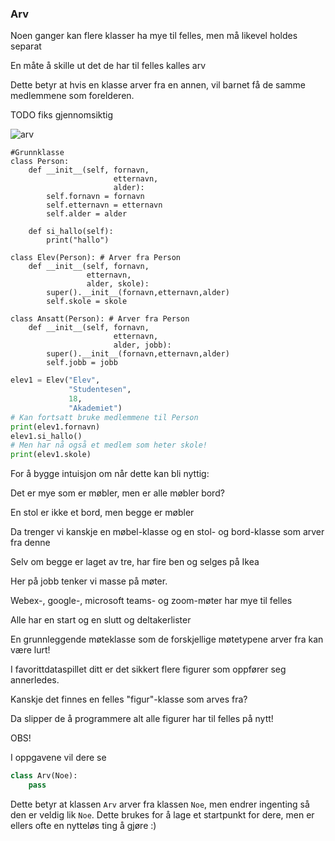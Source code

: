 ### Arv

Noen ganger kan flere klasser ha mye til felles, men må likevel holdes separat

En måte å skille ut det de har til felles kalles arv



Dette betyr at hvis en klasse arver fra en annen, vil barnet få de samme medlemmene som forelderen.


TODO fiks gjennomsiktig

![arv](assets/arv.png)


```python[]
#Grunnklasse
class Person:
    def __init__(self, fornavn,
                       etternavn,
                       alder):
        self.fornavn = fornavn
        self.etternavn = etternavn
        self.alder = alder

    def si_hallo(self):
        print("hallo")

```



```python[|1,8|1,8,5,12]
class Elev(Person): # Arver fra Person
    def __init__(self, fornavn,
                 etternavn,
                 alder, skole):
        super().__init__(fornavn,etternavn,alder)
        self.skole = skole

class Ansatt(Person): # Arver fra Person
    def __init__(self, fornavn,
                       etternavn,
                       alder, jobb):
        super().__init__(fornavn,etternavn,alder)
        self.jobb = jobb

```



```python
elev1 = Elev("Elev",
             "Studentesen",
             18,
             "Akademiet")
# Kan fortsatt bruke medlemmene til Person
print(elev1.fornavn)
elev1.si_hallo()
# Men har nå også et medlem som heter skole!
print(elev1.skole)
```


For å bygge intuisjon om når dette kan bli nyttig:



Det er mye som er møbler, men er alle møbler bord?

En stol er ikke et bord, men begge er  møbler


Da trenger vi kanskje en møbel-klasse og en stol- og bord-klasse som arver fra denne

Selv om begge er laget av tre, har fire ben og selges på Ikea


Her på jobb tenker vi masse på møter.


Webex-, google-, microsoft teams- og zoom-møter har mye til felles

Alle har en start og en slutt og deltakerlister


En grunnleggende møteklasse som de forskjellige møtetypene arver fra kan være lurt!


I favorittdataspillet ditt er det sikkert flere figurer som oppfører seg annerledes.


Kanskje det finnes en felles "figur"-klasse som arves fra?

Da slipper de å programmere alt alle figurer har til felles på nytt!


OBS!

I oppgavene vil dere se
```python
class Arv(Noe):
    pass
```

Dette betyr at klassen `Arv` arver fra klassen `Noe`, men endrer ingenting så den er veldig lik `Noe`. Dette brukes for å lage et startpunkt for dere, men er ellers ofte en nytteløs ting å gjøre :)
